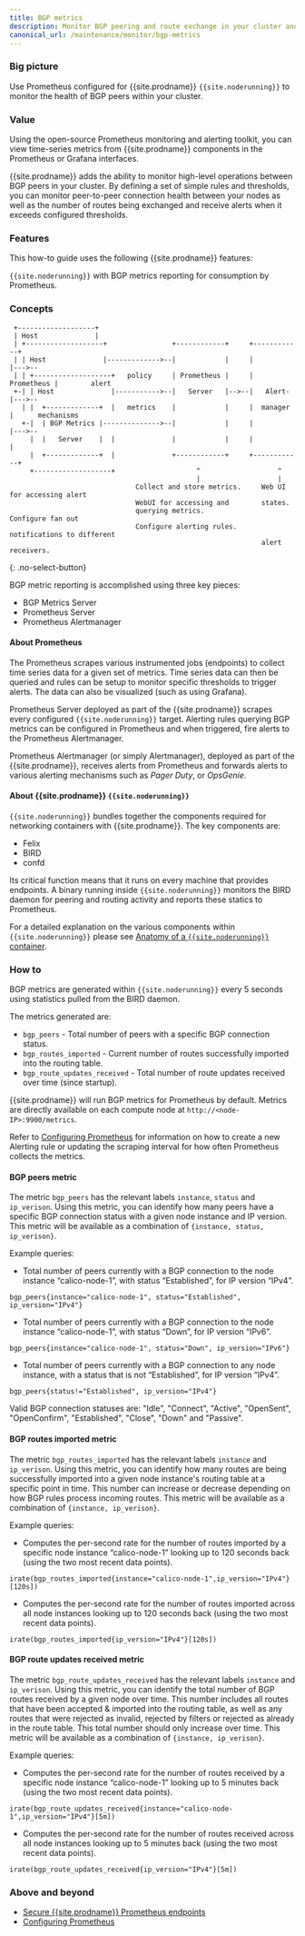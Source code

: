 ```yaml
---
title: BGP metrics
description: Monitor BGP peering and route exchange in your cluster and get alerts by defining rules and thresholds.
canonical_url: /maintenance/monitor/bgp-metrics
---
```


### Big picture

Use Prometheus configured for {{site.prodname}} `{{site.noderunning}}` to monitor the health of BGP peers within your cluster.

### Value

Using the open-source Prometheus monitoring and alerting toolkit, you can view time-series metrics from {{site.prodname}} components in the Prometheus or Grafana interfaces.  

{{site.prodname}} adds the ability to monitor high-level operations between BGP peers in your cluster. By defining a set of simple rules and thresholds, you can monitor peer-to-peer connection health between your nodes as well as the number of routes being exchanged and receive alerts when it exceeds configured thresholds.

### Features

This how-to guide uses the following {{site.prodname}} features:

`{{site.noderunning}}` with BGP metrics reporting for consumption by Prometheus.

### Concepts

```
 +-------------------+
 | Host              |
 | +-------------------+                +------------+     +------------+
 | | Host              |------------->--|            |     |            |--->--
 | | +-------------------+   policy     | Prometheus |     | Prometheus |        alert
 +-| | Host              |----------->--|   Server   |-->--|   Alert-   |--->--
   | |  +-------------+  |   metrics    |            |     |  manager   |      mechanisms
   +-|  | BGP Metrics |-------------->--|            |     |            |--->--
     |  |   Server    |  |              |            |     |            |
     |  +-------------+  |              +------------+     +------------+
     +-------------------+                    ^                   ^
                                              |                   |
                               Collect and store metrics.     Web UI for accessing alert
                               WebUI for accessing and        states.
                               querying metrics.              Configure fan out
                               Configure alerting rules.      notifications to different
                                                              alert receivers.
```
{: .no-select-button}

BGP metric reporting is accomplished using three key pieces:

- BGP Metrics Server
- Prometheus Server
- Prometheus Alertmanager

#### About Prometheus

The Prometheus scrapes various instrumented jobs (endpoints) to collect time series data for a given set of metrics. Time series data can then be queried and rules can be setup to monitor specific thresholds to trigger alerts. The data can also be visualized (such as using Grafana).

Prometheus Server deployed as part of the {{site.prodname}} scrapes every configured `{{site.noderunning}}` target. Alerting rules querying BGP metrics can be configured in Prometheus and when triggered, fire alerts to the Prometheus Alertmanager.

Prometheus Alertmanager (or simply Alertmanager), deployed as part of the {{site.prodname}}, receives alerts from Prometheus and forwards alerts to various alerting mechanisms such as _Pager Duty_, or _OpsGenie_.

#### About {{site.prodname}} `{{site.noderunning}}`

`{{site.noderunning}}` bundles together the components required for networking containers with {{site.prodname}}. The key components are:

- Felix
- BIRD
- confd

Its critical function means that it runs on every machine that provides endpoints. A binary running inside `{{site.noderunning}}` monitors the BIRD daemon for peering and routing activity and reports these statics to Prometheus.

For a detailed explanation on the various components within `{{site.noderunning}}` please see [Anatomy of a `{{site.noderunning}}` container]({{site.baseurl}}/reference/architecture/components).

### How to

BGP metrics are generated within `{{site.noderunning}}` every 5 seconds using statistics pulled from the BIRD daemon.

The metrics generated are:

- `bgp_peers` - Total number of peers with a specific BGP connection status.
- `bgp_routes_imported` - Current number of routes successfully imported into the routing table.
- `bgp_route_updates_received` - Total number of route updates received over time (since startup).

{{site.prodname}} will run BGP metrics for Prometheus by default. Metrics are directly available on each compute node at `http://<node-IP>:9900/metrics`.

Refer to [Configuring Prometheus]({{site.baseurl}}/maintenance/monitor/prometheus) for information on how to create a new Alerting rule or updating the scraping interval for how often Prometheus collects the metrics.

#### BGP peers metric
 
The metric `bgp_peers` has the relevant labels `instance`, `status` and `ip_verison`. Using this metric, you can identify how many peers have a specific BGP connection status with a given node instance and IP version. This metric will be available as a combination of `{instance, status, ip_verison}`.


Example queries:
- Total number of peers currently with a BGP connection to the node instance “calico-node-1”, with status “Established”, for IP version “IPv4”.
```
bgp_peers{instance="calico-node-1", status="Established", ip_version="IPv4"}
```
- Total number of peers currently with a BGP connection to the node instance “calico-node-1”, with status “Down”, for IP version “IPv6”.
```
bgp_peers{instance="calico-node-1", status="Down", ip_version="IPv6"}
```
- Total number of peers currently with a BGP connection to any node instance, with a status that is not “Established”, for IP version “IPv4”.
```
bgp_peers{status!="Established", ip_version="IPv4"}
```

Valid BGP connection statuses are: "Idle", "Connect", "Active", "OpenSent", "OpenConfirm", "Established", "Close", "Down" and "Passive".

#### BGP routes imported metric

The metric `bgp_routes_imported` has the relevant labels `instance` and `ip_verison`. Using this metric, you can identify how many routes are being successfully imported into a given node instance's routing table at a specific point in time. This number can increase or decrease depending on how BGP rules process incoming routes. This metric will be available as a combination of `{instance, ip_verison}`.

Example queries:
- Computes the per-second rate for the number of routes imported by a specific node instance “calico-node-1” looking up to 120 seconds back (using the two most recent data points).
```
irate(bgp_routes_imported{instance="calico-node-1",ip_version="IPv4"}[120s])
```
- Computes the per-second rate for the number of routes imported across all node instances looking up to 120 seconds back (using the two most recent data points).
```
irate(bgp_routes_imported{ip_version="IPv4"}[120s])
```

#### BGP route updates received metric

The metric `bgp_route_updates_received` has the relevant labels `instance` and `ip_verison`. Using this metric, you can identify the total number of BGP routes received by a given node over time. This number includes all routes that have been accepted & imported into the routing table, as well as any routes that were rejected as invalid, rejected by filters or rejected as already in the route table. This total number should only increase over time. This metric will be available as a combination of `{instance, ip_verison}`.

Example queries:
- Computes the per-second rate for the number of routes received by a specific node instance “calico-node-1” looking up to 5 minutes back (using the two most recent data points).
```
irate(bgp_route_updates_received{instance="calico-node-1",ip_version="IPv4"}[5m])
```
- Computes the per-second rate for the number of routes received across all node instances looking up to 5 minutes back (using the two most recent data points).
```
irate(bgp_route_updates_received{ip_version="IPv4"}[5m])
```

### Above and beyond

- [Secure {{site.prodname}} Prometheus endpoints]({{site.baseurl}}/security/comms/secure-metrics)
- [Configuring Prometheus]({{site.baseurl}}/maintenance/monitor/prometheus)
